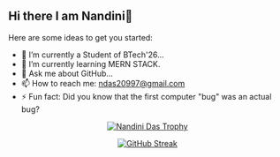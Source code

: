 ## Hi there I am Nandini👋

<!--**mathsphile/mathsphile** is a ✨ _special_ ✨ repository because its `README.md` (this file) appears on your GitHub profile-->

Here are some ideas to get you started:

- 🔭 I’m currently a Student of BTech'26...
- 🌱 I’m currently learning  MERN STACK.
- 💬 Ask me about GitHub...
- 📫 How to reach me: ndas20997@gmail.com
- ⚡ Fun fact: Did you know that the first computer "bug" was an actual bug?

<p align="center"> <a href="https://github.com/ryo-ma/github-profile-trophy"><img src="https://github-profile-trophy.vercel.app/?username=mathsphile" alt="Nandini Das Trophy" /></a> </p>

<p align="center">
    <a href="https://git.io/streak-stats">
        <img src="https://streak-stats.demolab.com/?user=mathsphile&theme=dark" alt="GitHub Streak">
    </a>
</p>


